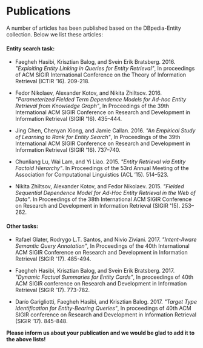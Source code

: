 Publications
============

A number of articles has been published based on the DBpedia-Entity collection. Below we list these articles:


#### Entity search task:

- Faegheh Hasibi, Krisztian Balog, and Svein Erik Bratsberg. 2016. *"Exploiting Entity Linking in Queries for Entity Retrieval"*, In proceedings of ACM SIGIR International Conference on the Theory of Information Retrieval (ICTIR ’16). 209-218.

- Fedor Nikolaev, Alexander Kotov, and Nikita Zhiltsov. 2016. *"Parameterized
Fielded Term Dependence Models for Ad-hoc Entity Retrieval from Knowledge
Graph"*, In Proceedings of the 39th International ACM SIGIR Conference on Research and Development in Information Retrieval (SIGIR '16). 435–444.

- Jing Chen, Chenyan Xiong, and Jamie Callan. 2016. *"An Empirical Study of
Learning to Rank for Entity Search"*, In Proceedings of the 39th International ACM SIGIR Conference on Research and Development in Information Retrieval (SIGIR '16). 737–740.

- Chunliang Lu, Wai Lam, and Yi Liao. 2015. *"Entity Retrieval via Entity Factoid Hierarchy"*. In Proceedings of the 53rd Annual Meeting of the Association for Computational Linguistics (ACL ’15). 514–523.


- Nikita Zhiltsov, Alexander Kotov, and Fedor Nikolaev. 2015. *"Fielded Sequential Dependence Model for Ad-Hoc Entity Retrieval in the Web of Data"*. In Proceedings of the 38th International ACM SIGIR Conference on Research and Development in Information Retrieval (SIGIR '15). 253–262. 


#### Other tasks:

- Rafael Glater, Rodrygo L.T. Santos, and Nivio Ziviani. 2017. *"Intent-Aware Semantic Query Annotation"*, In Proceedings of the 40th International ACM SIGIR Conference on Research and Development in Information Retrieval (SIGIR '17). 485-494.


- Faegheh Hasibi, Krisztian Balog, and Svein Erik Bratsberg. 2017. *"Dynamic Factual Summaries for Entity Cards"*, In proceedings of 40th ACM SIGIR conference on Research and Development in Information Retrieval (SIGIR ’17). 773-782.

- Darío Garigliotti, Faegheh Hasibi, and Krisztian Balog. 2017. *"Target Type Identification for Entity-Bearing Queries"*,  In proceedings of 40th ACM SIGIR conference on Research and Development in Information Retrieval (SIGIR ’17). 845-848.

 
**Please inform us about your publication and we would be glad to add it to the above lists!**
  
 